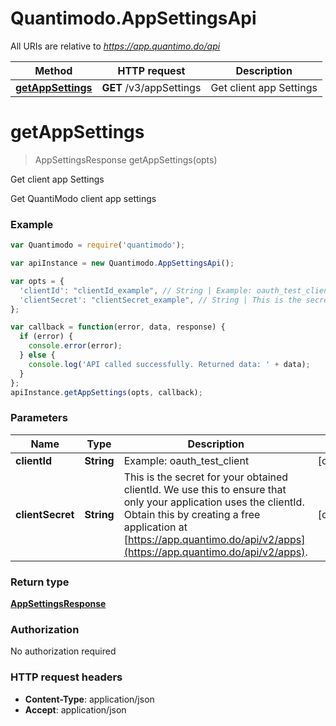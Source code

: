 # Quantimodo.AppSettingsApi

All URIs are relative to *https://app.quantimo.do/api*

Method | HTTP request | Description
------------- | ------------- | -------------
[**getAppSettings**](AppSettingsApi.md#getAppSettings) | **GET** /v3/appSettings | Get client app Settings


<a name="getAppSettings"></a>
# **getAppSettings**
> AppSettingsResponse getAppSettings(opts)

Get client app Settings

Get QuantiModo client app settings

### Example
```javascript
var Quantimodo = require('quantimodo');

var apiInstance = new Quantimodo.AppSettingsApi();

var opts = { 
  'clientId': "clientId_example", // String | Example: oauth_test_client
  'clientSecret': "clientSecret_example", // String | This is the secret for your obtained clientId. We use this to ensure that only your application uses the clientId.  Obtain this by creating a free application at [https://app.quantimo.do/api/v2/apps](https://app.quantimo.do/api/v2/apps).
};

var callback = function(error, data, response) {
  if (error) {
    console.error(error);
  } else {
    console.log('API called successfully. Returned data: ' + data);
  }
};
apiInstance.getAppSettings(opts, callback);
```

### Parameters

Name | Type | Description  | Notes
------------- | ------------- | ------------- | -------------
 **clientId** | **String**| Example: oauth_test_client | [optional] 
 **clientSecret** | **String**| This is the secret for your obtained clientId. We use this to ensure that only your application uses the clientId.  Obtain this by creating a free application at [https://app.quantimo.do/api/v2/apps](https://app.quantimo.do/api/v2/apps). | [optional] 

### Return type

[**AppSettingsResponse**](AppSettingsResponse.md)

### Authorization

No authorization required

### HTTP request headers

 - **Content-Type**: application/json
 - **Accept**: application/json


